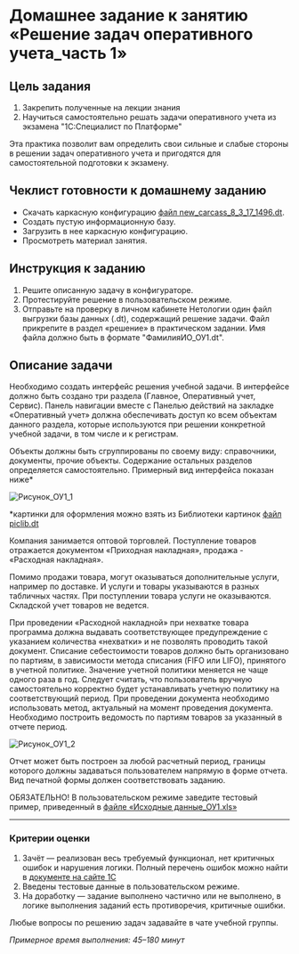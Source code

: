 # Домашнее задание к занятию «Решение задач оперативного учета_часть 1»

## Цель задания

1. Закрепить полученные на лекции знания 
2. Научиться самостоятельно решать задачи оперативного учета из экзамена "1С:Специалист по Платформе" 


Эта практика позволит вам определить свои сильные и слабые стороны в решении задач оперативного учета и пригодятся для самостоятельной подготовки к экзамену.

## Чеклист готовности к домашнему заданию

- Скачать каркасную конфигурацию [файл new_carcass_8_3_17_1496.dt](https://github.com/Bofh82/onec-mid-homeworks/blob/main/OCPS/new_carcass_8_3_17_1496.dt).
- Создать пустую информационную базу.
- Загрузить в нее каркасную конфигурацию.
- Просмотреть материал занятия.

## Инструкция к заданию

1. Решите описанную задачу в конфигураторе.
2. Протестируйте решение в пользовательском режиме.
3. Отправьте на проверку в личном кабинете Нетологии один файл выгрузки базы данных (.dt), содержащий решение задачи. Файл прикрепите в раздел «решение» в практическом задании. Имя файла должно быть в формате "ФамилияИО_ОУ1.dt".

## Описание задачи

Необходимо создать интерфейс решения учебной задачи. В интерфейсе должно быть создано три раздела (Главное, Оперативный учет, Сервис).
Панель навигации вместе с Панелью действий на закладке «Оперативный учет» должна обеспечивать доступ ко всем объектам данного раздела, которые используются при решении конкретной учебной задачи, в том числе и к регистрам.

Объекты должны быть сгруппированы по своему виду: справочники, документы, прочие объекты. Содержание остальных разделов определяется самостоятельно. 
Примерный вид интерфейса показан ниже*

![Рисунок_ОУ1_1](https://user-images.githubusercontent.com/44517817/235097115-95c20495-6d40-4531-9a93-d9e5cbec9098.png)

*картинки для оформления можно взять из Библиотеки картинок [файл piclib.dt](https://github.com/netology-code/onec-mid-homeworks/blob/main/OCPS/piclib.dt)

Компания занимается оптовой торговлей. 
Поступление товаров отражается документом «Приходная накладная», продажа - «Расходная накладная». 

Помимо продажи товара, могут оказываться дополнительные услуги, например по доставке. И услуги и товары указываются в разных табличных частях. При поступлении товара услуги не оказываются. 
Складской учет товаров не ведется. 

При проведении «Расходной накладной» при нехватке товара программа должна выдавать соответствующее предупреждение с указанием количества «нехватки» и не позволять проводить такой документ.
Списание себестоимости товаров должно быть организовано по партиям, в зависимости метода списания (FIFO или LIFO), принятого в учетной политике. 
Значение учетной политики меняется не чаще одного раза в год. Следует считать, что пользователь вручную самостоятельно корректно будет устанавливать учетную политику на соответствующий период. При проведении документа необходимо использовать метод, актуальный на момент проведения документа.
Необходимо построить ведомость по партиям товаров за указанный в отчете период.

![Рисунок_ОУ1_2](https://user-images.githubusercontent.com/44517817/235097179-c7e9a0cb-850e-4107-bb95-57c87a620d9f.png)

Отчет может быть построен за любой расчетный период, границы которого должны задаваться пользователем напрямую в форме отчета.
Вид печатной формы должен соответствовать заданию.

ОБЯЗАТЕЛЬНО! В пользовательском режиме заведите тестовый пример, приведенный в [файле «Исходные данные_ОУ1.xls»](https://docs.google.com/spreadsheets/d/1IJALlIi_Kh-Ns8s8JNUgGERQFpPaODxh/edit?usp=sharing&ouid=108088713556619645145&rtpof=true&sd=true)

------

### Критерии оценки

1. Зачёт — реализован весь требуемый функционал, нет критичных ошибок и нарушения логики. Полный перечень ошибок можно найти в [документе на сайте 1С](https://static.1c.ru/rus/partners/training/files/ATT83PL.rtf?356jhteyner67j340)
2. Введены тестовые данные в пользовательском режиме.
3. На доработку — задание выполнено частично или не выполнено, в логике выполнения заданий есть противоречия, критичные ошибки.

Любые вопросы по решению задач задавайте в чате учебной группы.

*Примерное время выполнения: 45–180 минут*

